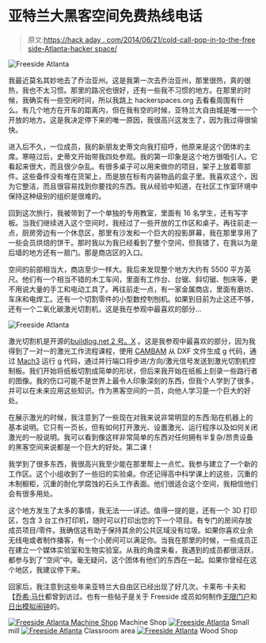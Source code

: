 # 亚特兰大黑客空间免费热线电话

> 原文:[https://hack aday . com/2014/06/21/cold-call-pop-in-to-the-free side-Atlanta-hacker space/](https://hackaday.com/2014/06/21/cold-call-pop-in-to-the-freeside-atlanta-hackerspace/)

![Freeside Atlanta](../Images/4222644b55709e1460b6100441383e50.png)

我最近莫名其妙地去了乔治亚州。这是我第一次去乔治亚州，那里很热，真的很热，我也不太习惯。那里的路况也很好，还有一些我不习惯的地方。在那里的时候，我确实有一些空闲时间，所以我跳上 hackerspaces.org 去看看周围有什么。有几个地方在开车的距离内，但在我有空的时候，亚特兰大自由城是唯一一个开放的地方。这是我决定停下来的唯一原因，我很高兴这发生了，因为我过得很愉快。

进入后不久，一位成员，我的新朋友史蒂文向我打招呼，他原来是这个团体的主席。寒暄过后，史蒂文开始带我四处参观。我的第一印象是这个地方很吸引人。它看起来很大，而且很少杂乱。有很多桌子可以用来做你的项目，架子上放着零部件。这些备件没有堆在货架上，而是放在标有内装物品的盒子里。我喜欢这个，因为它整洁，而且很容易找到你要找的东西。我从经验中知道，在社区工作室环境中保持这种级别的组织是很难的。

回到这次旅行，我被带到了一个单独的专用教室，里面有 16 名学生，还有写字板。当我们继续进入这个空间时，我经过了一些开放的工作区和桌子。再往前走一点，厨房旁边有一个休息区，那里有沙发和一个巨大的投影屏幕，我在那里享用了一些会员烘焙的饼干。那时我以为我已经看到了整个空间，但我错了，在我以为是后墙的地方还有一扇门。那是商店区的入口。

空间的前部相当大，商店至少一样大。我后来发现整个地方大约有 5500 平方英尺。他们有一个相当不错的木工车间，里面有工作台、台锯、斜切锯、刨床等，更不用说大量的手工和电动工具了。再往前走一点，有一家金属商店，里面有磨坊、车床和电焊工。还有一个切割零件的小型数控刳刨机。如果到目前为止这还不够，还有一个二氧化碳激光切割机，这是我在参观中最喜欢的部分…

![Freeside Atlanta](../Images/21aba6c19916379f0f59072b301f8487.png)

激光切割机是开源的[buildlog.net 2 号。X](http://www.buildlog.net/blog/2011/02/buildlog-net-2-x-laser/) 。这是我参观中最喜欢的部分，因为我得到了一对一的激光工作流程课程，使用 [CAMBAM](http://www.cambam.info/downloads/) 从 DXF 文件生成 g 代码，通过 [Mach3](http://www.machsupport.com/software/mach3/) 运行 g 代码，通过并行端口将步进/方向/激光信号发送到激光切割机控制板。我们开始将纸板切割成简单的形状，但后来我开始在纸板上刻录一些路行者的图像。我的伤口可能不是世界上最令人印象深刻的东西，但我个人学到了很多，并可以在未来应用这些知识。作为黑客空间的一员，向他人学习是一个巨大的好处。

在展示激光的时候，我注意到了一些现在对我来说非常明显的东西:贴在机器上的基本说明。它只有一页长，但有如何打开激光、设置激光、运行程序以及如何关闭激光的一般说明。我可以看到像这样非常简单的东西对任何拥有半复杂/昂贵设备的黑客空间来说都是一个巨大的好处。第二课！

我学到了很多东西，我很高兴我至少能在那里帮上一点忙。我参与建立了一个新的工作区。这个小组收到了一些旧的实验桌。你还记得高中科学课上的这些，沉重的木制橱柜，沉重的耐化学腐蚀的石头工作表面。他们很适合这个空间，我相信他们会有很多用处。

这个地方发生了太多的事情，我无法一一详述。值得一提的是，还有一个 3D 打印区，包含 3 台工作打印机，随时可以打印出您的下一个项目。有专门的房间存放成员项目/零件。我确信这有助于保持其余的公共区域没有垃圾。如果你喜欢业余无线电或者制作播客，有一个小房间可以满足你。当我在那里的时候，一些成员正在建立一个媒体实验室和生物实验室。从我的角度来看，我遇到的成员都很活跃，都参与到了“空间”中。毫无疑问，这个团体有他们的东西在一起。如果你曾经在这个地区，我建议停下来。

回家后，我注意到这些年来亚特兰大自由区已经出现了好几次。卡莱布·卡夫和【[乔希·马什](http://hackaday.com/2013/10/14/adventures-in-hackerspacing-freeside-atlanta-part-i/)都曾到访过。也有一些帖子是关于 Freeside 成员如何制作[无限门户](http://hackaday.com/2013/11/08/freesides-infinity-portal/)和[日出模拟闹钟](http://hackaday.com/2011/10/01/a-sunrise-clock-for-those-cold-dark-winter-mornings/)的。

 [![Freeside Atlanta Machine Shop](../Images/b28eb03d44a7a9be7cfc0fe48a04dd91.png "Freeside Atlanta")](https://hackaday.com/2014/06/21/cold-call-pop-in-to-the-freeside-atlanta-hackerspace/2014-06-07-13-29-51/) Machine Shop [![Freeside Atlanta](../Images/470886b285a49ad63ea4e5a0eae7c722.png "Freeside Atlanta")](https://hackaday.com/2014/06/21/cold-call-pop-in-to-the-freeside-atlanta-hackerspace/2014-06-07-13-31-18/) Small mill [![Freeside Atlanta](../Images/841e9f66d05bb63d5ca2ac89deef7ae3.png "Freeside Atlanta")](https://hackaday.com/2014/06/21/cold-call-pop-in-to-the-freeside-atlanta-hackerspace/2014-06-07-13-34-45/) Classroom area [![Freeside Atlanta](../Images/8fd2033897b719102073e8f351320745.png "Freeside Atlanta")](https://hackaday.com/2014/06/21/cold-call-pop-in-to-the-freeside-atlanta-hackerspace/2014-06-07-13-30-05/) Wood Shop